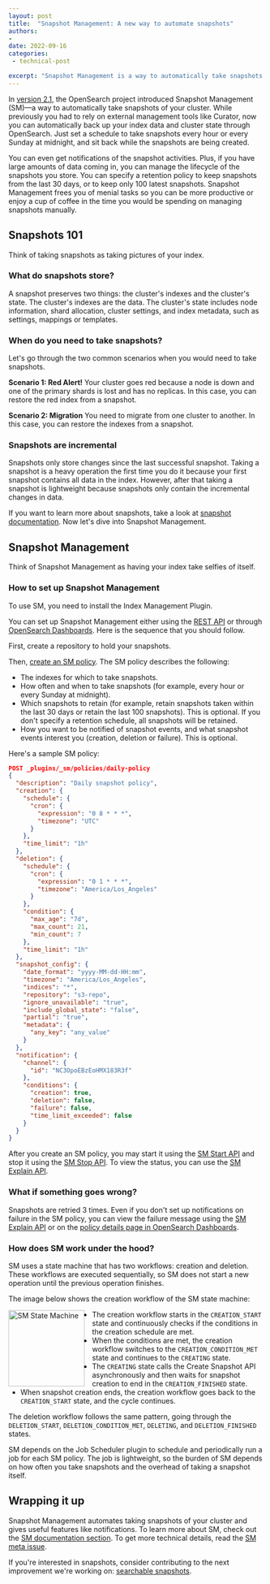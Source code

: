 ```yaml
---
layout: post
title:  "Snapshot Management: A new way to automate snapshots"
authors:
-  
date: 2022-09-16
categories:
 - technical-post

excerpt: "Snapshot Management is a way to automatically take snapshots of your cluster's indexes and state. This is useful for restoring indexes from a snapshot after a failure or migration. With Snapshot Management you can set a schedule for creating and deleting snapshots and a list of indexes to work on. You can also get notified of snapshot activity."
---
```


In [version 2.1](https://opensearch.org/blog/releases/2022/07/opensearch-2-1-is-available-now/), the OpenSearch project introduced Snapshot Management (SM)&mdash;a way to automatically take snapshots of your cluster. While previously you had to rely on external management tools like Curator, now you can automatically back up your index data and cluster state through OpenSearch. Just set a schedule to take snapshots every hour or every Sunday at midnight, and sit back while the snapshots are being created. 

You can even get notifications of the snapshot activities. Plus, if you have large amounts of data coming in, you can manage the lifecycle of the snapshots you store. You can specify a retention policy to keep snapshots from the last 30 days, or to keep only 100 latest snapshots. Snapshot Management frees you of menial tasks so you can be more productive or enjoy a cup of coffee in the time you would be spending on managing snapshots manually.

## Snapshots 101

Think of taking snapshots as taking pictures of your index. 

### What do snapshots store? 

A snapshot preserves two things: the cluster's indexes and the cluster's state. The cluster's indexes are the data. The cluster's state includes node information, shard allocation, cluster settings, and index metadata, such as settings, mappings or templates.

### When do you need to take snapshots?

Let's go through the two common scenarios when you would need to take snapshots.

**Scenario 1: Red Alert!** Your cluster goes red because a node is down and one of the primary shards is lost and has no replicas. In this case, you can restore the red index from a snapshot.

**Scenario 2: Migration** You need to migrate from one cluster to another. In this case, you can restore the indexes from a snapshot.

### Snapshots are incremental

Snapshots only store changes since the last successful snapshot. Taking a snapshot is a heavy operation the first time you do it because your first snapshot contains all data in the index. However, after that taking a snapshot is lightweight because snapshots only contain the incremental changes in data.

If you want to learn more about snapshots, take a look at [snapshot documentation](https://opensearch.org/docs/latest/opensearch/snapshots/). Now let's dive into Snapshot Management.

## Snapshot Management

Think of Snapshot Management as having your index take selfies of itself. 

### How to set up Snapshot Management

To use SM, you need to install the Index Management Plugin. 

You can set up Snapshot Management either using the [REST API](https://opensearch.org/docs/latest/opensearch/snapshots/sm-api/) or through [OpenSearch Dashboards](https://opensearch.org/docs/latest/opensearch/snapshots/sm-dashboards/). Here is the sequence that you should follow.

First, create a repository to hold your snapshots.

Then, [create an SM policy](https://opensearch.org/docs/latest/opensearch/snapshots/sm-api#create-or-update-a-policy). The SM policy describes the following:
- The indexes for which to take snapshots.
- How often and when to take snapshots (for example, every hour or every Sunday at midnight).
- Which snapshots to retain (for example, retain snapshots taken within the last 30 days or retain the last 100 snapshots). This is optional. If you don't specify a retention schedule, all snapshots will be retained.
- How you want to be notified of snapshot events, and what snapshot events interest you (creation, deletion or failure). This is optional. 

Here's a sample SM policy:

```json
POST _plugins/_sm/policies/daily-policy
{
  "description": "Daily snapshot policy",
  "creation": {
    "schedule": {
      "cron": {
        "expression": "0 8 * * *",
        "timezone": "UTC"
      }
    },
    "time_limit": "1h"
  },
  "deletion": {
    "schedule": {
      "cron": {
        "expression": "0 1 * * *",
        "timezone": "America/Los_Angeles"
      }
    },
    "condition": {
      "max_age": "7d",
      "max_count": 21,
      "min_count": 7
    },
    "time_limit": "1h"
  },
  "snapshot_config": {
    "date_format": "yyyy-MM-dd-HH:mm",
    "timezone": "America/Los_Angeles",
    "indices": "*",
    "repository": "s3-repo",
    "ignore_unavailable": "true",
    "include_global_state": "false",
    "partial": "true",
    "metadata": {
      "any_key": "any_value"
    }
  },
  "notification": {
    "channel": {
      "id": "NC3OpoEBzEoHMX183R3f"
    },
    "conditions": {
      "creation": true,
      "deletion": false,
      "failure": false,
      "time_limit_exceeded": false
    }
  }
}
```

After you create an SM policy, you may start it using the [SM Start API](https://opensearch.org/docs/latest/opensearch/snapshots/sm-api/#start-a-policy) and stop it using the [SM Stop API](https://opensearch.org/docs/latest/opensearch/snapshots/sm-api/#stop-a-policy). To view the status, you can use the [SM Explain API](https://opensearch.org/docs/latest/opensearch/snapshots/sm-api/#explain).

### What if something goes wrong?

Snapshots are retried 3 times. Even if you don't set up notifications on failure in the SM policy, you can view the failure message using the [SM Explain API](https://opensearch.org/docs/latest/opensearch/snapshots/sm-api/#explain) or on the [policy details page in OpenSearch Dashboards](https://opensearch.org/docs/latest/opensearch/snapshots/sm-dashboards#view-edit-or-delete-an-sm-policy).

### How does SM work under the hood?

SM uses a state machine that has two workflows: creation and deletion. These workflows are executed sequentially, so SM does not start a new operation until the previous operation finishes. 

The image below shows the creation workflow of the SM state machine:

<img src="/assets/media/blog-images/2022-09-16/sm-state-machine.png" alt="SM State Machine" width="150" style="float: left; margin-right: 15px;"/>

- The creation workflow starts in the `CREATION_START` state and continuously checks if the conditions in the creation schedule are met.
- When the conditions are met, the creation workflow switches to the `CREATION_CONDITION_MET` state and continues to the `CREATING` state. 
- The `CREATING` state calls the Create Snapshot API asynchronously and then waits for snapshot creation to end in the `CREATION_FINISHED` state. 
- When snapshot creation ends, the creation workflow goes back to the `CREATION_START` state, and the cycle continues. 

The deletion workflow follows the same pattern, going through the `DELETION_START`, `DELETION_CONDITION_MET`, `DELETING`, and `DELETION_FINISHED` states.

SM depends on the Job Scheduler plugin to schedule and periodically run a job for each SM policy. The job is lightweight, so the burden of SM depends on how often you take snapshots and the overhead of taking a snapshot itself.

## Wrapping it up

Snapshot Management automates taking snapshots of your cluster and gives useful features like notifications. To learn more about SM, check out the [SM documentation section](https://opensearch.org/docs/latest/opensearch/snapshots/snapshot-management/). To get more technical details, read the [SM meta issue](https://github.com/opensearch-project/index-management/issues/280). 

If you're interested in snapshots, consider contributing to the next improvement we're working on: [searchable snapshots](https://github.com/opensearch-project/OpenSearch/issues/3895).